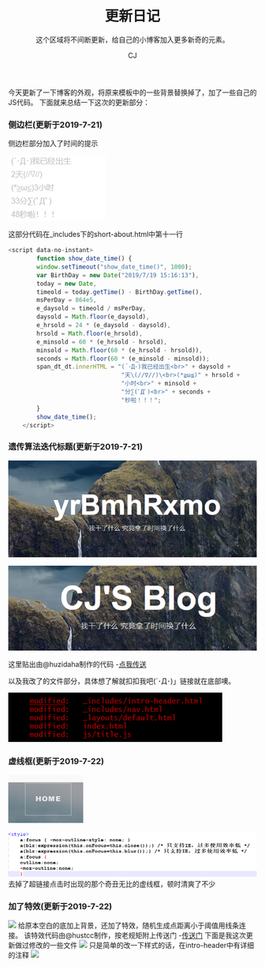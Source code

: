 ﻿---
layout: 		post
title: 			"更新日记"
subtitle: 		'这个区域将不间断更新，给自己的小博客加入更多新奇的元素。'
author: 		"CJ"
header-img: 	"img/post-bg-fblog.jpg"
header-mask: 	0.3
catalog: 		true
tags:
  - upate
---

今天更新了一下博客的外观，将原来模板中的一些背景替换掉了，加了一些自己的JS代码。
下面就来总结一下这次的更新部分：

### 侧边栏(更新于2019-7-21)

侧边栏部分加入了时间的提示

![](/img/in-posts/time.png)

这部分代码在_includes下的short-about.html中第十一行

```js
<script data-no-instant>
		function show_date_time() {
		window.setTimeout("show_date_time()", 1000);
		var BirthDay = new Date("2019/7/19 15:16:13"),
        today = new Date,
        timeold = today.getTime() - BirthDay.getTime(),
        msPerDay = 864e5,
        e_daysold = timeold / msPerDay,
        daysold = Math.floor(e_daysold),
        e_hrsold = 24 * (e_daysold - daysold),
        hrsold = Math.floor(e_hrsold),
        e_minsold = 60 * (e_hrsold - hrsold),
        minsold = Math.floor(60 * (e_hrsold - hrsold)),
        seconds = Math.floor(60 * (e_minsold - minsold));
		span_dt_dt.innerHTML = "(´･Д･)我已经出生<br>" + daysold + 
								"天\(//∇//)\<br>(*≧ω≦)" + hrsold + 
								"小时<br>" + minsold + 
								"分∑(ﾟДﾟ)<br>" + seconds + 
								"秒啦！！！";
        }
        show_date_time();
    </script>
```

### 遗传算法迭代标题(更新于2019-7-21)

![](/img/in-posts/Genetic-Algorithm-2.png)

![](/img/in-posts/Genetic-Algorithm-1.png)

这里贴出由@huzidaha制作的代码 -[点我传送](https://github.com/huzidaha/home)

以及我改了的文件部分，具体想了解就扣扣我吧(´･Д･)」链接就在底部噢。

![](/img/in-posts/git-up-date.png)

### 虚线框(更新于2019-7-22)
![](/img/in-posts/dotted-line-1.png)

![](/img/in-posts/dotted-line-2.png)
去掉了超链接点击时出现的那个奇丑无比的虚线框，顿时清爽了不少

### 加了特效(更新于2019-7-22)
![](/img/in-posts/line-update-2)
给原本空白的底加上背景，还加了特效，随机生成点距离小于阈值用线条连接。
该特效代码由@hustcc制作，按老规矩附上传送门 -[传送门](https://github.com/hustcc/canvas-nest.js)
下面是我这次更新做过修改的一些文件
![](/img/in-posts/line-update-1)
只是简单的改一下样式的话，在intro-header中有详细的注释
![](/img/in-posts/line-update-3)